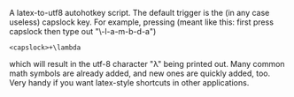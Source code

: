 A latex-to-utf8 autohotkey script.
The default trigger is the (in any case useless) capslock key.
For example, pressing (meant like this: first press capslock then type out "\\-l-a-m-b-d-a")
```
<capslock>+\lambda
```
which will result in the utf-8 character "λ" being printed out. Many common
math symbols are already added, and new ones are quickly added, too.
Very handy if you want latex-style shortcuts in other applications.
